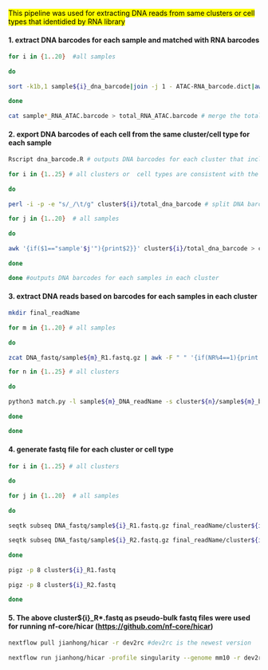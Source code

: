 <mark>This pipeline was used for extracting DNA reads from same clusters or cell types that identidied by RNA library</mark>
  
#### 1. extract DNA barcodes for each sample and matched with RNA barcodes
```bash
for i in {1..20}  #all samples 
  
do
  
sort -k1b,1 sample${i}_dna_barcode|join -j 1 - ATAC-RNA_barcode.dict|awk '{print"sample'$i'_"$2"\tsample'$i'_"$1}' OFS='\t' > sample${i}_RNA_ATAC.barcode # the 1st column is RNA barcode and 2nd column is matched DNA barcode  
  
done  
  
cat sample*_RNA_ATAC.barcode > total_RNA_ATAC.barcode # merge the total samples together that are used in the 'dna_barcode.R' script  
```
  
#### 2. export DNA barcodes of each cell from the same cluster/cell type for each sample
```bash  
Rscript dna_barcode.R # outputs DNA barcodes for each cluster that includes mixed samples  
  
for i in {1..25} # all clusters or  cell types are consistent with the "cluster_list" in "dna_barcode.R"  
  
do
  
perl -i -p -e "s/_/\t/g" cluster${i}/total_dna_barcode # split DNA barcode lines: 1st column is sampleID and 2nd column is DNA barcodes  
  
for j in {1..20}  # all samples  
  
do
  
awk '{if($1=="sample'$j'"){print$2}}' cluster${i}/total_dna_barcode > cluster${i}/sample${j}_barcode.txt  
  
done  
  
done #outputs DNA barcodes for each samples in each cluster  
```
  
#### 3. extract DNA reads based on barcodes for each samples in each cluster
```bash
mkdir final_readName  
  
for m in {1..20} # all samples  
  
do
  
zcat DNA_fastq/sample${m}_R1.fastq.gz | awk -F " " '{if(NR%4==1){print $1}}' > sample${m}_DNA_readName # extract all read names from read1 fastq file 

for n in {1..25} # all clusters  
  
do
  
python3 match.py -l sample${m}_DNA_readName -s cluster${n}/sample${m}_barcode.txt -o final_readName/cluster${n}_sample${m}_readName  
  
done  
  
done  
```
  
#### 4. generate fastq file for each cluster or cell type
```bash
for i in {1..25} # all clusters  
  
do
  
for j in {1..20}  # all samples  
  
do
  
seqtk subseq DNA_fastq/sample${i}_R1.fastq.gz final_readName/cluster${i}_sample${j}_readName >> cluster${i}_R1.fastq  
  
seqtk subseq DNA_fastq/sample${i}_R2.fastq.gz final_readName/cluster${i}_sample${j}_readName >> cluster${i}_R2.fastq  
  
done  
  
pigz -p 8 cluster${i}_R1.fastq  
  
pigz -p 8 cluster${i}_R2.fastq  
  
done  
```
  
#### 5. The above cluster${i}_R*.fastq as pseudo-bulk fastq files were used for running nf-core/hicar (https://github.com/nf-core/hicar)
```bash
nextflow pull jianhong/hicar -r dev2rc #dev2rc is the newest version  
  
nextflow run jianhong/hicar -profile singularity --genome mm10 -r dev2rc --input samplesheet.csv --skip_fastqc --skip_cutadapt --outdir result --skip_interactions --skip_tads --skip_diff_analysis --skip_peak_qc --skip_igv --skip_trackhub --skip_circos --pairtools_parse_version parse2 -resume
```  
